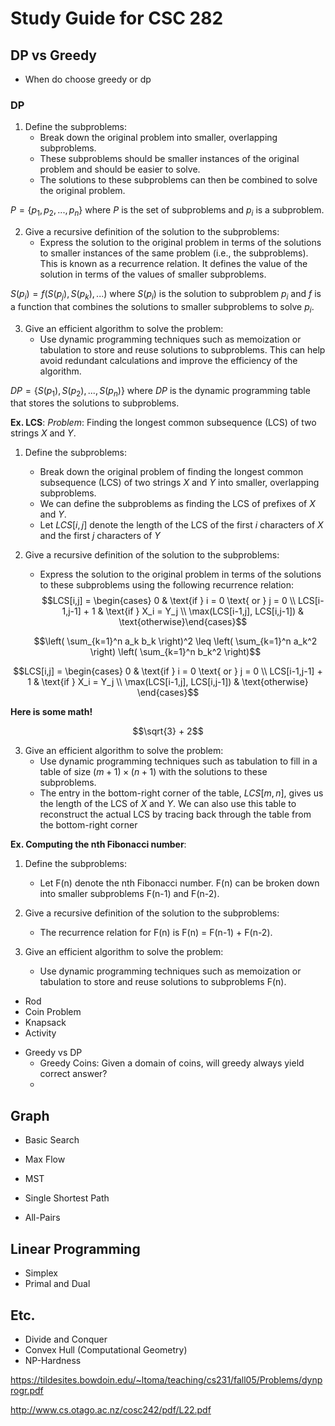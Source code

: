 # Study Guide for CSC 282

## DP vs Greedy

- When do choose greedy or dp

### DP

1. Define the subproblems: 
	- Break down the original problem into smaller, overlapping subproblems. 
	- These subproblems should be smaller instances of the original problem and should be easier to solve. 
	- The solutions to these subproblems can then be combined to solve the original problem.

$P = \{p_1, p_2, ..., p_n\}$ where $P$ is the set of subproblems and $p_i$ is a subproblem.

2. Give a recursive definition of the solution to the subproblems: 
	- Express the solution to the original problem in terms of the solutions to smaller instances of the same problem (i.e., the subproblems). This is known as a recurrence relation. It defines the value of the solution in terms of the values of smaller subproblems.

$S(p_i) = f(S(p_j), S(p_k), ...)$ where $S(p_i)$ is the solution to subproblem $p_i$ and $f$ is a function that combines the solutions to smaller subproblems to solve $p_i$.


3. Give an efficient algorithm to solve the problem: 
	- Use dynamic programming techniques such as memoization or tabulation to store and reuse solutions to subproblems. This can help avoid redundant calculations and improve the efficiency of the algorithm.

$DP = \{S(p_1), S(p_2), ..., S(p_n)\}$ where $DP$ is the dynamic programming table that stores the solutions to subproblems.


**Ex. LCS**:
*Problem*: Finding the longest common subsequence (LCS) of two strings $X$ and $Y$.

1. Define the subproblems: 
  	- Break down the original problem of finding the longest common subsequence (LCS) of two strings $X$ and $Y$ into smaller, overlapping subproblems.
	-  We can define the subproblems as finding the LCS of prefixes of $X$ and $Y$. 
	- Let $LCS[i,j]$ denote the length of the LCS of the first $i$ characters of $X$ and the first $j$ characters of $Y$

2. Give a recursive definition of the solution to the subproblems: 
    - Express the solution to the original problem in terms of the solutions to these subproblems using the following recurrence relation:
    $$LCS[i,j] = \begin{cases} 0 & \text{if } i = 0 \text{ or } j = 0 \\ LCS[i-1,j-1] + 1 & \text{if } X_i = Y_j \\ \max(LCS[i-1,j], LCS[i,j-1]) & \text{otherwise}\end{cases}$$

    $$\left( \sum_{k=1}^n a_k b_k \right)^2 \leq \left( \sum_{k=1}^n a_k^2 \right) \left( \sum_{k=1}^n b_k^2 \right)$$

```math
LCS[i,j] =
\begin{cases}
0 & \text{if } i = 0 \text{ or } j = 0 \\
LCS[i-1,j-1] + 1 & \text{if } X_i = Y_j \\
\max(LCS[i-1,j], LCS[i,j-1]) & \text{otherwise}
\end{cases}
```

**Here is some math!**

```math
\sqrt{3}
+ 2
```

3. Give an efficient algorithm to solve the problem:
    - Use dynamic programming techniques such as tabulation to fill in a table of size $(m+1) \times (n+1)$ with the solutions to these subproblems.
    - The entry in the bottom-right corner of the table, $LCS[m,n]$, gives us the length of the LCS of $X$ and $Y$. We can also use this table to reconstruct the actual LCS by tracing back through the table from the bottom-right corner


**Ex. Computing the nth Fibonacci number**:

1. Define the subproblems: 
	- Let F(n) denote the nth Fibonacci number. F(n) can be broken down into smaller subproblems F(n-1) and F(n-2).

2. Give a recursive definition of the solution to the subproblems: 
	- The recurrence relation for F(n) is F(n) = F(n-1) + F(n-2).

3. Give an efficient algorithm to solve the problem:
	- Use dynamic programming techniques such as memoization or tabulation to store and reuse solutions to subproblems F(n).


* Rod
* Coin Problem
* Knapsack
* Activity

- Greedy vs DP
	- Greedy Coins: Given a domain of coins, will greedy always yield correct answer?
	- 

## Graph
* Basic Search
* Max Flow
* MST

* Single Shortest Path
* All-Pairs

## Linear Programming
* Simplex
* Primal and Dual

## Etc.
* Divide and Conquer
* Convex Hull (Computational Geometry)
* NP-Hardness



https://tildesites.bowdoin.edu/~ltoma/teaching/cs231/fall05/Problems/dynprogr.pdf

http://www.cs.otago.ac.nz/cosc242/pdf/L22.pdf

